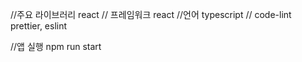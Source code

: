 //주요 라이브러리
react
// 프레임워크
react
//언어
typescript
// code-lint
prettier, eslint

//앱 실행
npm run start
